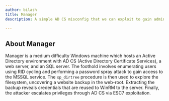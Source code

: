 ```yaml
---
author: bilash
title: Manager
description: A simple AD CS misconfig that we can exploit to gain admin / root on the target.

---
```


## About Manager

Manager is a medium difficulty Windows machine which hosts an Active Directory environment with AD CS (Active Directory Certificate Services), a web server, and an SQL server. The foothold involves enumerating users using RID cycling and performing a password spray attack to gain access to the MSSQL service. The `xp_dirtree` procedure is then used to explore the filesystem, uncovering a website backup in the web-root. Extracting the backup reveals credentials that are reused to WinRM to the server. Finally, the attacker escalates privileges through AD CS via ESC7 exploitation.

